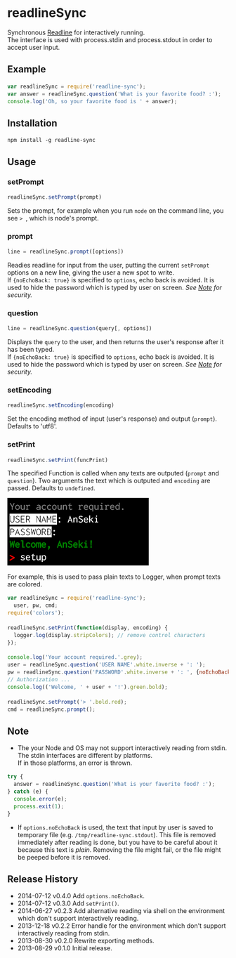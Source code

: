 # readlineSync

Synchronous [Readline](http://nodejs.org/api/readline.html) for interactively running.  
The interface is used with process.stdin and process.stdout in order to accept user input.

## Example

```js
var readlineSync = require('readline-sync');
var answer = readlineSync.question('What is your favorite food? :');
console.log('Oh, so your favorite food is ' + answer);
```

## Installation

```
npm install -g readline-sync
```

## Usage

### setPrompt

```js
readlineSync.setPrompt(prompt)
```

Sets the prompt, for example when you run `node` on the command line, you see `> `, which is node's prompt.

### prompt

```js
line = readlineSync.prompt([options])
```

Readies readline for input from the user, putting the current `setPrompt` options on a new line, giving the user a new spot to write.  
If `{noEchoBack: true}` is specified to `options`, echo back is avoided. It is used to hide the password which is typed by user on screen. *See [Note](#note) for security.*

### question

```js
line = readlineSync.question(query[, options])
```

Displays the `query` to the user, and then returns the user's response after it has been typed.  
If `{noEchoBack: true}` is specified to `options`, echo back is avoided. It is used to hide the password which is typed by user on screen. *See [Note](#note) for security.*

### setEncoding

```js
readlineSync.setEncoding(encoding)
```

Set the encoding method of input (user's response) and output (`prompt`). Defaults to 'utf8'.

### setPrint

```js
readlineSync.setPrint(funcPrint)
```

The specified Function is called when any texts are outputed (`prompt` and `question`). Two arguments the text which is outputed and `encoding` are passed. Defaults to `undefined`.

![sample](cl_01.png)

For example, this is used to pass plain texts to Logger, when prompt texts are colored.

```js
var readlineSync = require('readline-sync');
  user, pw, cmd;
require('colors');

readlineSync.setPrint(function(display, encoding) {
  logger.log(display.stripColors); // remove control characters
});

console.log('Your account required.'.grey);
user = readlineSync.question('USER NAME'.white.inverse + ': ');
pw = readlineSync.question('PASSWORD'.white.inverse + ': ', {noEchoBack: true});
// Authorization ...
console.log(('Welcome, ' + user + '!').green.bold);

readlineSync.setPrompt('> '.bold.red);
cmd = readlineSync.prompt();
```

## <a name ="note">Note</a>
+ The your Node and OS may not support interactively reading from stdin. The stdin interfaces are different by platforms.  
If in those platforms, an error is thrown.

```js
try {
  answer = readlineSync.question('What is your favorite food? :');
} catch (e) {
  console.error(e);
  process.exit(1);
}
```

+ If `options.noEchoBack` is used, the text that input by user is saved to temporary file (e.g. `/tmp/readline-sync.stdout`). This file is removed immediately after reading is done, but you have to be careful about it because this text is *plain*. Removing the file might fail, or the file might be peeped before it is removed.

## Release History
 * 2014-07-12			v0.4.0			Add `options.noEchoBack`.
 * 2014-07-12			v0.3.0			Add `setPrint()`.
 * 2014-06-27			v0.2.3			Add alternative reading via shell on the environment which don't support interactively reading.
 * 2013-12-18			v0.2.2			Error handle for the environment which don't support interactively reading from stdin.
 * 2013-08-30			v0.2.0			Rewrite exporting methods.
 * 2013-08-29			v0.1.0			Initial release.
